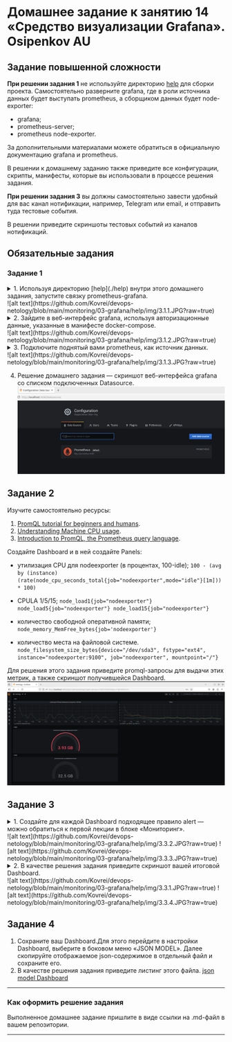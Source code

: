 # Домашнее задание к занятию 14 «Средство визуализации Grafana». Osipenkov AU

## Задание повышенной сложности

**При решении задания 1** не используйте директорию [help](./help) для сборки проекта. Самостоятельно разверните grafana, где в роли источника данных будет выступать prometheus, а сборщиком данных будет node-exporter:

- grafana;
- prometheus-server;
- prometheus node-exporter.

За дополнительными материалами можете обратиться в официальную документацию grafana и prometheus.

В решении к домашнему заданию также приведите все конфигурации, скрипты, манифесты, которые вы 
использовали в процессе решения задания.

**При решении задания 3** вы должны самостоятельно завести удобный для вас канал нотификации, например, Telegram или email, и отправить туда тестовые события.

В решении приведите скриншоты тестовых событий из каналов нотификаций.

## Обязательные задания

### Задание 1

<details><summary>1. Используя директорию [help](./help) внутри этого домашнего задания, запустите связку prometheus-grafana.<summary>
![alt text](https://github.com/Kovrei/devops-netology/blob/main/monitoring/03-grafana/help/img/3.1.1.JPG?raw=true)
</details>

<details><summary>2. Зайдите в веб-интерфейс grafana, используя авторизационные данные, указанные в манифесте docker-compose.<summary>
![alt text](https://github.com/Kovrei/devops-netology/blob/main/monitoring/03-grafana/help/img/3.1.2.JPG?raw=true)
</details>

<details><summary>3. Подключите поднятый вами prometheus, как источник данных.<summary>
![alt text](https://github.com/Kovrei/devops-netology/blob/main/monitoring/03-grafana/help/img/3.1.3.JPG?raw=true)
</details>

4. Решение домашнего задания — скриншот веб-интерфейса grafana со списком подключенных Datasource.
![alt text](https://github.com/Kovrei/devops-netology/blob/main/monitoring/03-grafana/help/img/3.1.4.JPG?raw=true)



## Задание 2

Изучите самостоятельно ресурсы:

1. [PromQL tutorial for beginners and humans](https://valyala.medium.com/promql-tutorial-for-beginners-9ab455142085).
2. [Understanding Machine CPU usage](https://www.robustperception.io/understanding-machine-cpu-usage).
3. [Introduction to PromQL, the Prometheus query language](https://grafana.com/blog/2020/02/04/introduction-to-promql-the-prometheus-query-language/).

Создайте Dashboard и в ней создайте Panels:

- утилизация CPU для nodeexporter (в процентах, 100-idle);
`100 - (avg by (instance) (rate(node_cpu_seconds_total{job="nodeexporter",mode="idle"}[1m])) * 100)`

- CPULA 1/5/15;
`node_load1{job="nodeexporter"}
node_load5{job="nodeexporter"}
node_load15{job="nodeexporter"}`

- количество свободной оперативной памяти;
`node_memory_MemFree_bytes{job='nodeexporter'}`

- количество места на файловой системе.
`node_filesystem_size_bytes{device="/dev/sda3", fstype="ext4", instance="nodeexporter:9100", job="nodeexporter", mountpoint="/"}`

Для решения этого задания приведите promql-запросы для выдачи этих метрик, а также скриншот получившейся Dashboard.
![alt text](https://github.com/Kovrei/devops-netology/blob/main/monitoring/03-grafana/help/img/3.2.JPG?raw=true)

## Задание 3

<details><summary>1. Создайте для каждой Dashboard подходящее правило alert — можно обратиться к первой лекции в блоке «Мониторинг».<summary>
![alt text](https://github.com/Kovrei/devops-netology/blob/main/monitoring/03-grafana/help/img/3.3.2.JPG?raw=true)
![alt text](https://github.com/Kovrei/devops-netology/blob/main/monitoring/03-grafana/help/img/3.3.3.JPG?raw=true)

</details>

<details><summary>2. В качестве решения задания приведите скриншот вашей итоговой Dashboard.<summary>
![alt text](https://github.com/Kovrei/devops-netology/blob/main/monitoring/03-grafana/help/img/3.3.1.JPG?raw=true)
![alt text](https://github.com/Kovrei/devops-netology/blob/main/monitoring/03-grafana/help/img/3.3.4.JPG?raw=true)

</details>

## Задание 4

1. Сохраните ваш Dashboard.Для этого перейдите в настройки Dashboard, выберите в боковом меню «JSON MODEL». Далее скопируйте отображаемое json-содержимое в отдельный файл и сохраните его.
2. В качестве решения задания приведите листинг этого файла.
[json model Dashboard](https://github.com/Kovrei/devops-netology/blob/main/monitoring/03-grafana/help/prometheus/dashboard.json)
---

### Как оформить решение задания

Выполненное домашнее задание пришлите в виде ссылки на .md-файл в вашем репозитории.

---
